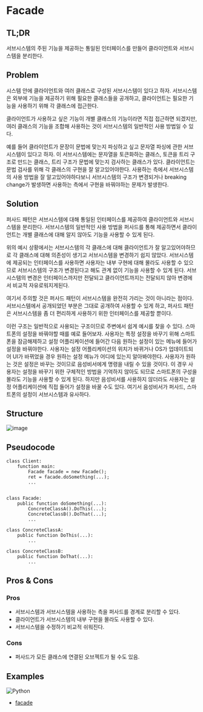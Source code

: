 # Facade

## TL;DR

서브시스템의 주된 기능을 제공하는 통일된 인터페이스를 만들어 클라이언트와 서브시스템을 분리한다. 

## Problem

시스템 안에 클라이언트와 여러 클래스로 구성된 서브시스템이 있다고 하자.
서브시스템은 외부에 기능을 제공하기 위해 필요한 클래스들을 공개하고, 클라이언트는 필요한 기능을 사용하기 위해 각 클래스에 접근한다.

클라이언트가 사용하고 싶은 기능이 개별 클래스의 기능이라면 직접 접근하면 되겠지만, 여러 클래스의 기능을 조합해 사용하는 것이 서브시스템의 일반적인 사용 방법일 수 있다.

예를 들어 클라이언트가 문장이 문법에 맞는지 파싱하고 싶고 문자열 파싱에 관한 서브시스템이 있다고 하자.
이 서브시스템에는 문자열을 토큰화하는 클래스, 토큰을 트리 구조로 만드는 클래스, 트리 구조가 문법에 맞는지 검사하는 클래스가 있다.
클라이언트는 문법 검사를 위해 각 클래스의 구현을 잘 알고있어야한다.
사용하는 측에서 서브시스템의 사용 방법을 잘 알고있어야하다보니 서브시스템의 구조가 변경되거나 breaking change가 발생하면 사용하는 측에서 구현을 바꿔야하는 문제가 발생한다.

## Solution

퍼사드 패턴은 서브시스템에 대해 통일된 인터페이스를 제공하여 클라이언트와 서브시스템을 분리한다.
서브시스템의 일반적인 사용 방법을 퍼사드를 통해 제공하면서 클라이언트는 개별 클래스에 대해 알지 않아도 기능을 사용할 수 있게 된다.

위의 예시 상황에서는 서브시스템의 각 클래스에 대해 클라이언트가 잘 알고있어야하므로 각 클래스에 대해 의존성이 생기고 서브시스템을 변경하기 쉽지 않았다.
서브시스템에 제공되는 인터페이스를 사용하면 사용자는 내부 구현에 대해 몰라도 사용할 수 있으므로 서브시스템의 구조가 변경된다고 해도 관계 없이 기능을 사용할 수 있게 된다.
서브시스템의 변경은 인터페이스까지만 전달되고 클라이언트까지는 전달되지 않아 변경에서 비교적 자유로워지게된다.

여기서 주의할 것은 퍼사드 패턴이 서브시스템을 완전히 가리는 것이 아니라는 점이다.
서브시스템에서 공개되었던 부분은 그대로 공개하여 사용할 수 있게 하고, 퍼사드 패턴은 서브시스템을 좀 더 편리하게 사용하기 위한 인터페이스를 제공할 뿐이다.

이런 구조는 일반적으로 사용되는 구조이므로 주변에서 쉽게 예시를 찾을 수 있다.
스마트폰의 설정을 바꿔야할 때를 예로 들어보자.
사용자는 특정 설정을 바꾸기 위해 스마트폰을 잠금해제하고 설정 어플리케이션에 들어간 다음 원하는 설정이 있는 메뉴에 들어가 설정을 바꿔야한다.
사용자는 설정 어플리케이션의 위치가 바뀌거나 OS가 업데이트되어 UI가 바뀌었을 경우 원하는 설정 메뉴가 어디에 있는지 알아봐야한다.
사용자가 원하는 것은 설정은 바꾸는 것이므로 음성비서에게 명령을 내릴 수 있을 것이다.
이 경우 사용자는 설정을 바꾸기 위한 구체적인 방법을 기억하지 않아도 되므로 스마트폰의 구성을 몰라도 기능을 사용할 수 있게 된다.
하지만 음성비서를 사용하지 않더라도 사용자는 설정 어플리케이션에 직접 들어가 설정을 바꿀 수도 있다.
여기서 음성비서가 퍼사드, 스마트폰의 설정이 서브시스템과 유사하다.

## Structure

![image](https://www.plantuml.com/plantuml/png/SoWkIImgAStDuKhEIImkLd3EoKpDA-7YuYf8JCvEJ4zL22vDAguiBadDLQZcub9GyCmhIIrAIqnELN1BJ4vCIGKAwK7qAEZgsi45eGomc7D-Nd9HQacgCyW2HpnoJdZadBbgkHnIyrA0BWK0)

## Pseudocode

```
class Client:
    function main:
        Facade facade = new Facade();
        ret = facade.doSomething(...);
        ...
        

class Facade:
    public function doSomething(...):
        ConcreteClassA().DoThis(...);
        ConcreteClassB().DoThat(...);
        ...

class ConcreteClassA:
    public function DoThis(...):
        ...

class ConcreteClassB:
    public function DoThat(...):
        ...
```

## Pros & Cons

### Pros

- 서브시스템과 서브시스템을 사용하는 측을 퍼사드를 경계로 분리할 수 있다.
- 클라이언트가 서브시스템의 내부 구현을 몰라도 사용할 수 있다.
- 서브시스템을 수정하기 비교적 쉬워진다.

### Cons

- 퍼사드가 모든 클래스에 연결된 오브젝트가 될 수도 있음.

## Examples

![Python](https://img.shields.io/badge/python-3670A0?style=for-the-badge&logo=python&logoColor=ffdd54)
* [facade](/examples/Facade/client.py)
